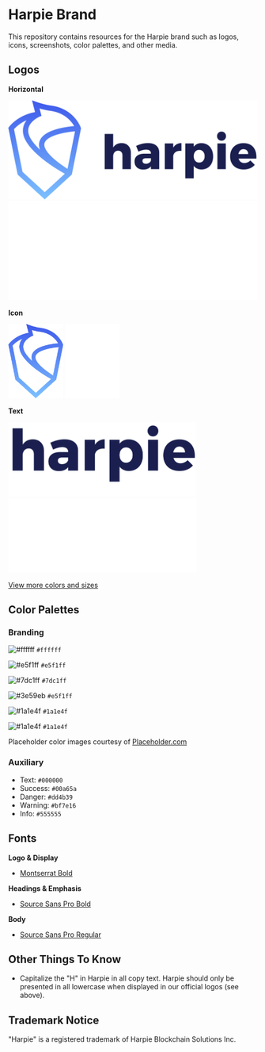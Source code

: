# Harpie Brand

This repository contains resources for the Harpie brand such as logos, icons, screenshots, color palettes, and other media.

## Logos

**Horizontal**

<img src="/logo/Harpie-Logo@2x.png" alt="Harpie Logo Horizontal" height="200" />
<img src="/logo/Harpie-Logo-White@2x.png" alt="Harpie Logo Horizontal" height="200" />

**Icon**

<p float="left">
  <img src="/icons/Harpie-Icon@2x.png" alt="Harpie Icon Gradient" height="150" />
  <img src="/icons/Harpie-Icon-White@2x.png" alt="Harpie Icon Flat" height="150" />
</p>

**Text**

<img src="/text/Harpie-Text@2x.png" alt="Harpie Text Gradient" height="150" />
<img src="/text/Harpie-Text-White@2x.png" alt="Harpie Text White" height="150" />

[View more colors and sizes](/icons)

## Color Palettes

### Branding

![#ffffff](https://via.placeholder.com/25/ffffff/000000?text=+) `#ffffff`
 
![#e5f1ff](https://via.placeholder.com/25/e5f1ff/000000?text=+) `#e5f1ff`

![#7dc1ff](https://via.placeholder.com/25/7dc1ff/000000?text=+) `#7dc1ff`
 
![#3e59eb](https://via.placeholder.com/25/3e59eb/000000?text=+) `#e5f1ff`

![#1a1e4f](https://via.placeholder.com/25/1a1e4f/000000?text=+) `#1a1e4f`

![#1a1e4f](https://via.placeholder.com/25/1a1e4f/000000?text=+) `#1a1e4f`

Placeholder color images courtesy of [Placeholder.com](https://placeholder.com/)

### Auxiliary

- Text: `#000000`
- Success: `#00a65a`
- Danger: `#dd4b39`
- Warning: `#bf7e16`
- Info: `#555555`

## Fonts

**Logo & Display**

- [Montserrat Bold](https://fonts.google.com/specimen/Montserrat)

**Headings & Emphasis**

- [Source Sans Pro Bold](https://fonts.google.com/specimen/Source+Sans+Pro)

**Body** 

- [Source Sans Pro Regular](https://fonts.google.com/specimen/Source+Sans+Pro)

## Other Things To Know

- Capitalize the "H" in Harpie in all copy text. Harpie should only be presented in all lowercase when displayed in our official logos (see above).

## Trademark Notice

"Harpie" is a registered trademark of Harpie Blockchain Solutions Inc.
